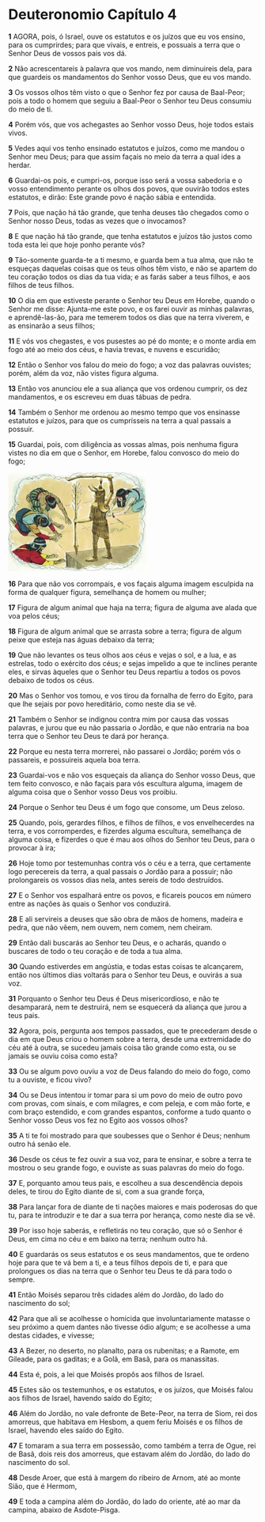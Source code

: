 # Deuteronomio Capítulo 4

**1** 	AGORA, pois, ó Israel, ouve os estatutos e os juízos que eu vos ensino, para os cumprirdes; para que vivais, e entreis, e possuais a terra que o Senhor Deus de vossos pais vos dá.

**2** 	Não acrescentareis à palavra que vos mando, nem diminuireis dela, para que guardeis os mandamentos do Senhor vosso Deus, que eu vos mando.

**3** 	Os vossos olhos têm visto o que o Senhor fez por causa de Baal-Peor; pois a todo o homem que seguiu a Baal-Peor o Senhor teu Deus consumiu do meio de ti.

**4** 	Porém vós, que vos achegastes ao Senhor vosso Deus, hoje todos estais vivos.

**5** 	Vedes aqui vos tenho ensinado estatutos e juízos, como me mandou o Senhor meu Deus; para que assim façais no meio da terra a qual ides a herdar.

**6** 	Guardai-os pois, e cumpri-os, porque isso será a vossa sabedoria e o vosso entendimento perante os olhos dos povos, que ouvirão todos estes estatutos, e dirão: Este grande povo é nação sábia e entendida.

**7** 	Pois, que nação há tão grande, que tenha deuses tão chegados como o Senhor nosso Deus, todas as vezes que o invocamos?

**8** 	E que nação há tão grande, que tenha estatutos e juízos tão justos como toda esta lei que hoje ponho perante vós?

**9** 	Tão-somente guarda-te a ti mesmo, e guarda bem a tua alma, que não te esqueças daquelas coisas que os teus olhos têm visto, e não se apartem do teu coração todos os dias da tua vida; e as farás saber a teus filhos, e aos filhos de teus filhos.

**10** 	O dia em que estiveste perante o Senhor teu Deus em Horebe, quando o Senhor me disse: Ajunta-me este povo, e os farei ouvir as minhas palavras, e aprendê-las-ão, para me temerem todos os dias que na terra viverem, e as ensinarão a seus filhos;

**11** 	E vós vos chegastes, e vos pusestes ao pé do monte; e o monte ardia em fogo até ao meio dos céus, e havia trevas, e nuvens e escuridão;

**12** 	Então o Senhor vos falou do meio do fogo; a voz das palavras ouvistes; porém, além da voz, não vistes figura alguma.

**13** 	Então vos anunciou ele a sua aliança que vos ordenou cumprir, os dez mandamentos, e os escreveu em duas tábuas de pedra.

**14** 	Também o Senhor me ordenou ao mesmo tempo que vos ensinasse estatutos e juízos, para que os cumprísseis na terra a qual passais a possuir.

**15** 	Guardai, pois, com diligência as vossas almas, pois nenhuma figura vistes no dia em que o Senhor, em Horebe, falou convosco do meio do fogo;

![](../Images/SweetPublishing/5-4-1.jpg) 

**16** 	Para que não vos corrompais, e vos façais alguma imagem esculpida na forma de qualquer figura, semelhança de homem ou mulher;

**17** 	Figura de algum animal que haja na terra; figura de alguma ave alada que voa pelos céus;

**18** 	Figura de algum animal que se arrasta sobre a terra; figura de algum peixe que esteja nas águas debaixo da terra;

**19** 	Que não levantes os teus olhos aos céus e vejas o sol, e a lua, e as estrelas, todo o exército dos céus; e sejas impelido a que te inclines perante eles, e sirvas àqueles que o Senhor teu Deus repartiu a todos os povos debaixo de todos os céus.

**20** 	Mas o Senhor vos tomou, e vos tirou da fornalha de ferro do Egito, para que lhe sejais por povo hereditário, como neste dia se vê.

**21** 	Também o Senhor se indignou contra mim por causa das vossas palavras, e jurou que eu não passaria o Jordão, e que não entraria na boa terra que o Senhor teu Deus te dará por herança.

**22** 	Porque eu nesta terra morrerei, não passarei o Jordão; porém vós o passareis, e possuireis aquela boa terra.

**23** 	Guardai-vos e não vos esqueçais da aliança do Senhor vosso Deus, que tem feito convosco, e não façais para vós escultura alguma, imagem de alguma coisa que o Senhor vosso Deus vos proibiu.

**24** 	Porque o Senhor teu Deus é um fogo que consome, um Deus zeloso.

**25** 	Quando, pois, gerardes filhos, e filhos de filhos, e vos envelhecerdes na terra, e vos corromperdes, e fizerdes alguma escultura, semelhança de alguma coisa, e fizerdes o que é mau aos olhos do Senhor teu Deus, para o provocar à ira;

**26** 	Hoje tomo por testemunhas contra vós o céu e a terra, que certamente logo perecereis da terra, a qual passais o Jordão para a possuir; não prolongareis os vossos dias nela, antes sereis de todo destruídos.

**27** 	E o Senhor vos espalhará entre os povos, e ficareis poucos em número entre as nações às quais o Senhor vos conduzirá.

**28** 	E ali servireis a deuses que são obra de mãos de homens, madeira e pedra, que não vêem, nem ouvem, nem comem, nem cheiram.

**29** 	Então dali buscarás ao Senhor teu Deus, e o acharás, quando o buscares de todo o teu coração e de toda a tua alma.

**30** 	Quando estiverdes em angústia, e todas estas coisas te alcançarem, então nos últimos dias voltarás para o Senhor teu Deus, e ouvirás a sua voz.

**31** 	Porquanto o Senhor teu Deus é Deus misericordioso, e não te desamparará, nem te destruirá, nem se esquecerá da aliança que jurou a teus pais.

**32** 	Agora, pois, pergunta aos tempos passados, que te precederam desde o dia em que Deus criou o homem sobre a terra, desde uma extremidade do céu até à outra, se sucedeu jamais coisa tão grande como esta, ou se jamais se ouviu coisa como esta?

**33** 	Ou se algum povo ouviu a voz de Deus falando do meio do fogo, como tu a ouviste, e ficou vivo?

**34** 	Ou se Deus intentou ir tomar para si um povo do meio de outro povo com provas, com sinais, e com milagres, e com peleja, e com mão forte, e com braço estendido, e com grandes espantos, conforme a tudo quanto o Senhor vosso Deus vos fez no Egito aos vossos olhos?

**35** 	A ti te foi mostrado para que soubesses que o Senhor é Deus; nenhum outro há senão ele.

**36** 	Desde os céus te fez ouvir a sua voz, para te ensinar, e sobre a terra te mostrou o seu grande fogo, e ouviste as suas palavras do meio do fogo.

**37** 	E, porquanto amou teus pais, e escolheu a sua descendência depois deles, te tirou do Egito diante de si, com a sua grande força,

**38** 	Para lançar fora de diante de ti nações maiores e mais poderosas do que tu, para te introduzir e te dar a sua terra por herança, como neste dia se vê.

**39** 	Por isso hoje saberás, e refletirás no teu coração, que só o Senhor é Deus, em cima no céu e em baixo na terra; nenhum outro há.

**40** 	E guardarás os seus estatutos e os seus mandamentos, que te ordeno hoje para que te vá bem a ti, e a teus filhos depois de ti, e para que prolongues os dias na terra que o Senhor teu Deus te dá para todo o sempre.

**41** 	Então Moisés separou três cidades além do Jordão, do lado do nascimento do sol;

**42** 	Para que ali se acolhesse o homicida que involuntariamente matasse o seu próximo a quem dantes não tivesse ódio algum; e se acolhesse a uma destas cidades, e vivesse;

**43** 	A Bezer, no deserto, no planalto, para os rubenitas; e a Ramote, em Gileade, para os gaditas; e a Golã, em Basã, para os manassitas.

**44** 	Esta é, pois, a lei que Moisés propôs aos filhos de Israel.

**45** 	Estes são os testemunhos, e os estatutos, e os juízos, que Moisés falou aos filhos de Israel, havendo saído do Egito;

**46** 	Além do Jordão, no vale defronte de Bete-Peor, na terra de Siom, rei dos amorreus, que habitava em Hesbom, a quem feriu Moisés e os filhos de Israel, havendo eles saído do Egito.

**47** 	E tomaram a sua terra em possessão, como também a terra de Ogue, rei de Basã, dois reis dos amorreus, que estavam além do Jordão, do lado do nascimento do sol.

**48** 	Desde Aroer, que está à margem do ribeiro de Arnom, até ao monte Sião, que é Hermom,

**49** 	E toda a campina além do Jordão, do lado do oriente, até ao mar da campina, abaixo de Asdote-Pisga.

